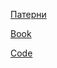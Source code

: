 [Патерни](https://refactoring.guru/uk)

[Book](https://drive.google.com/file/d/16V3owmldIRK-gn0oKQpYes8CTH2gM-h_/view?usp=drive_link)

[Code](https://drive.google.com/file/d/1tQFS2z_gzXKMt2J6BJfGYPnI4-HvxTgl/view?usp=drive_link)